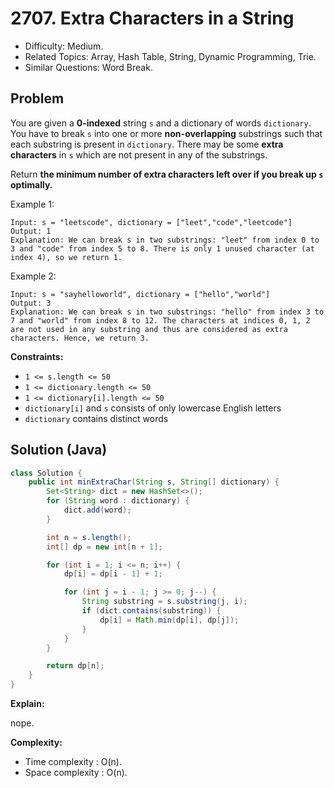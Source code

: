 # 2707. Extra Characters in a String

- Difficulty: Medium.
- Related Topics: Array, Hash Table, String, Dynamic Programming, Trie.
- Similar Questions: Word Break.

## Problem

You are given a **0-indexed** string `s` and a dictionary of words `dictionary`. You have to break `s` into one or more **non-overlapping** substrings such that each substring is present in `dictionary`. There may be some **extra characters** in `s` which are not present in any of the substrings.

Return **the **minimum** number of extra characters left over if you break up **`s`** optimally.**

Example 1:

```
Input: s = "leetscode", dictionary = ["leet","code","leetcode"]
Output: 1
Explanation: We can break s in two substrings: "leet" from index 0 to 3 and "code" from index 5 to 8. There is only 1 unused character (at index 4), so we return 1.

```

Example 2:

```
Input: s = "sayhelloworld", dictionary = ["hello","world"]
Output: 3
Explanation: We can break s in two substrings: "hello" from index 3 to 7 and "world" from index 8 to 12. The characters at indices 0, 1, 2 are not used in any substring and thus are considered as extra characters. Hence, we return 3.
```

**Constraints:**

- `1 <= s.length <= 50`
- `1 <= dictionary.length <= 50`
- `1 <= dictionary[i].length <= 50`
- `dictionary[i]` and `s` consists of only lowercase English letters
- `dictionary` contains distinct words

## Solution (Java)

```java
class Solution {
    public int minExtraChar(String s, String[] dictionary) {
        Set<String> dict = new HashSet<>();
        for (String word : dictionary) {
            dict.add(word);
        }

        int n = s.length();
        int[] dp = new int[n + 1];

        for (int i = 1; i <= n; i++) {
            dp[i] = dp[i - 1] + 1;

            for (int j = i - 1; j >= 0; j--) {
                String substring = s.substring(j, i);
                if (dict.contains(substring)) {
                    dp[i] = Math.min(dp[i], dp[j]);
                }
            }
        }

        return dp[n];
    }
}
```

**Explain:**

nope.

**Complexity:**

- Time complexity : O(n).
- Space complexity : O(n).
